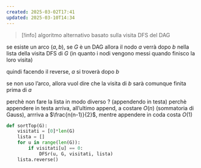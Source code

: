 ```yaml
---
created: 2025-03-02T17:41
updated: 2025-03-10T14:34
---
```

>[!info] algoritmo alternativo basato sulla visita DFS del DAG


se esiste un arco $(a,b)$, se $G$ è un DAG allora il nodo $a$ verrà dopo $b$ nella lista della visita DFS di $G$ (in quanto i nodi vengono messi quando finisco la loro visita)

quindi facendo il reverse, $a$ si troverà dopo $b$

se non uso l’arco, allora vuol dire che la visita di $b$ sarà comunque finita prima di $a$


perchè non fare la lista in modo diverso ? (appendendo in testa) perchè appendere in testa arriva, all’ultimo append, a costare $O(n)$ (sommatoria di Gauss), arrriva a $\frac{n(n-1)}{2}$, mentre appendere in coda costa $O(1)$

```python
def sortTop(G):
	visitati = [0]*len(G)
	lista = []
	for u in range(len(G)):
		if visitati[u] == 0:
			DFSr(u, G, visitati, lista)
	lista.reverse()
```